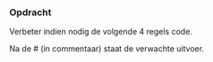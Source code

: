 ### Opdracht

Verbeter indien nodig de volgende 4 regels code. 

Na de # (in commentaar) staat de verwachte uitvoer. 

